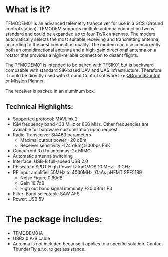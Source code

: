 # What is it?

TFMODEM01 is an advanced telemetry transceiver for use in a GCS (Ground control station). TFMODEM supports multiple antenna connection two is standard and could be expanded up to four Tx/Rx antennas. The modem automatically selects the most suitable receiving and transmitting antenna, according to the best connection quality. The modem can use concurrently both an omnidirectional antenna and a high-gain directional antenna on a rotator that provides a high-reliable connection to distant flights.

The TFMODEM01 is intended to be paired with [TFSIK01](https://github.com/ThunderFly-aerospace/TFSIK01) but is backward compatible with standard SiK-based UAV and UAS infrastructure. Therefore it could be directly used with Ground Control software like [QGroundControl](http://qgroundcontrol.com/) or [Mission Planner](https://ardupilot.org/planner/).

The receiver is packed in an aluminum box. 

## Technical Highlights:

- Supported protocol: MAVLink 2
- ISM frequency band 433 MHz or 868 MHz. Other frequencies are available for hardware customization upon request
- Radio Transceiver Si4463 parameters
  - Maximal output power +20 dBm
  - Receiver sensitivity -124 dBm@100bps FSK
- Concurrent Rx/Tx antennas: 2x MIMO
- Automatic antenna switching
- Interface: USB-B  full-speed USB 2.0
- RF switch: SPDT High Power UltraCMOS 10 MHz - 3 GHz
- RF input amplifier 50MHz to 4000MHz, GaAs pHEMT SPF5189
  - Noise Figure 0.60dB
  - Gain 18.7dB
  - High out band signal immunity +20 dBm IIP3 
- Filter: Band selectable SAW AFS
- Power: USB 5V


# The package includes:

- TFMODEM01A
- USB2.0 A-B cable
- Antenna is not included because it applies to a specific solution. Contact ThunderFly s.r.o. to get assistance.  
